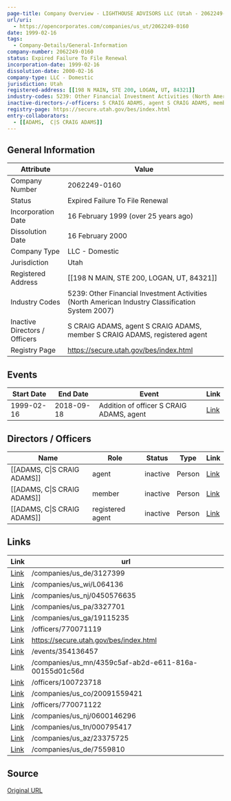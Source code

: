 ```yaml
---
page-title: Company Overview - LIGHTHOUSE ADVISORS LLC (Utah - 2062249-0160)
url/uri:
  - https://opencorporates.com/companies/us_ut/2062249-0160
date: 1999-02-16
tags:
  - Company-Details/General-Information
company-number: 2062249-0160
status: Expired Failure To File Renewal
incorporation-date: 1999-02-16
dissolution-date: 2000-02-16
company-type: LLC - Domestic
jurisdiction: Utah
registered-address: [[198 N MAIN, STE 200, LOGAN, UT, 84321]]
industry-codes: 5239: Other Financial Investment Activities (North American Industry Classification System 2007)
inactive-directors-/-officers: S CRAIG ADAMS, agent S CRAIG ADAMS, member S CRAIG ADAMS, registered agent
registry-page: https://secure.utah.gov/bes/index.html
entry-collaborators:
  - [[ADAMS,  C|S CRAIG ADAMS]]
---
```


## General Information
| Attribute          | Value                                       |
|--------------------|---------------------------------------------|
| Company Number     | 2062249-0160                                |
| Status             | Expired Failure To File Renewal             |
| Incorporation Date | 16 February 1999 (over 25 years ago)        |
| Dissolution Date   | 16 February 2000                            |
| Company Type       | LLC - Domestic                              |
| Jurisdiction       | Utah                                        |
| Registered Address | [[198 N MAIN, STE 200, LOGAN, UT, 84321]]   |
| Industry Codes     | 5239: Other Financial Investment Activities (North American Industry Classification System 2007) |
| Inactive Directors / Officers | S CRAIG ADAMS, agent S CRAIG ADAMS, member S CRAIG ADAMS, registered agent |
| Registry Page      | https://secure.utah.gov/bes/index.html      |

## Events

| Start Date | End Date   | Event                                                   | Link |
|------------|------------|-------------------------------------------------------|------|
| 1999-02-16 | 2018-09-18 | Addition of officer S CRAIG ADAMS, agent                | [Link](https://opencorporates.com/events/354136457) |

## Directors / Officers
| Name                 | Role            | Status     | Type        | Link |
|----------------------|-----------------|------------|-------------|------|
| [[ADAMS,  C\|S CRAIG ADAMS]] | agent           | inactive   | Person      | [Link](https://opencorporates.com/officers/100723718) |
| [[ADAMS,  C\|S CRAIG ADAMS]] | member          | inactive   | Person      | [Link](https://opencorporates.com/officers/770071119) |
| [[ADAMS,  C\|S CRAIG ADAMS]] | registered agent | inactive   | Person      | [Link](https://opencorporates.com/officers/770071122) |

## Links
| Link   | url                            
|--------|--------------------------------|
| [Link](/companies/us_de/3127399) |/companies/us_de/3127399      |
| [Link](/companies/us_wi/L064136) |/companies/us_wi/L064136      |
| [Link](/companies/us_nj/0450576635) |/companies/us_nj/0450576635   |
| [Link](/companies/us_pa/3327701) |/companies/us_pa/3327701      |
| [Link](/companies/us_ga/19115235) |/companies/us_ga/19115235     |
| [Link](/officers/770071119) |/officers/770071119           |
| [Link](https://secure.utah.gov/bes/index.html) |https://secure.utah.gov/bes/index.html|
| [Link](/events/354136457) |/events/354136457             |
| [Link](/companies/us_mn/4359c5af-ab2d-e611-816a-00155d01c56d) |/companies/us_mn/4359c5af-ab2d-e611-816a-00155d01c56d|
| [Link](/officers/100723718) |/officers/100723718           |
| [Link](/companies/us_co/20091559421) |/companies/us_co/20091559421  |
| [Link](/officers/770071122) |/officers/770071122           |
| [Link](/companies/us_nj/0600146296) |/companies/us_nj/0600146296   |
| [Link](/companies/us_tn/000795417) |/companies/us_tn/000795417    |
| [Link](/companies/us_az/23375725) |/companies/us_az/23375725     |
| [Link](/companies/us_de/7559810) |/companies/us_de/7559810      |

## Source
[Original URL](https://opencorporates.com/companies/us_ut/2062249-0160)
